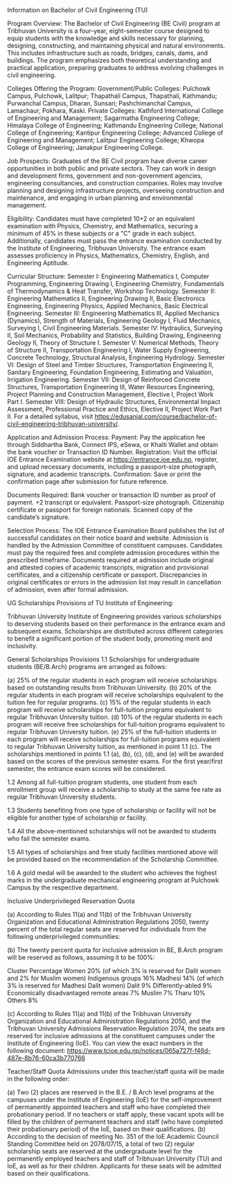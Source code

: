 Information on Bachelor of Civil Engineering (TU)

Program Overview: The Bachelor of Civil Engineering (BE Civil) program at Tribhuvan University is a four-year, eight-semester course designed to equip students with the knowledge and skills necessary for planning, designing, constructing, and maintaining physical and natural environments. This includes infrastructure such as roads, bridges, canals, dams, and buildings. The program emphasizes both theoretical understanding and practical application, preparing graduates to address evolving challenges in civil engineering.

Colleges Offering the Program:
Government/Public Colleges: Pulchowk Campus, Pulchowk, Lalitpur; Thapathali Campus, Thapathali, Kathmandu; Purwanchal Campus, Dharan, Sunsari; Pashchimanchal Campus, Lamachaur, Pokhara, Kaski.
Private Colleges: Kathford International College of Engineering and Management; Sagarmatha Engineering College; Himalaya College of Engineering; Kathmandu Engineering College; National College of Engineering; Kantipur Engineering College; Advanced College of Engineering and Management; Lalitpur Engineering College; Khwopa College of Engineering; Janakpur Engineering College.

Job Prospects: Graduates of the BE Civil program have diverse career opportunities in both public and private sectors. They can work in design and development firms, government and non-government agencies, engineering consultancies, and construction companies. Roles may involve planning and designing infrastructure projects, overseeing construction and maintenance, and engaging in urban planning and environmental management.

Eligibility: Candidates must have completed 10+2 or an equivalent examination with Physics, Chemistry, and Mathematics, securing a minimum of 45% in these subjects or a "C" grade in each subject. Additionally, candidates must pass the entrance examination conducted by the Institute of Engineering, Tribhuvan University. The entrance exam assesses proficiency in Physics, Mathematics, Chemistry, English, and Engineering Aptitude.

Curricular Structure:
Semester I: Engineering Mathematics I, Computer Programming, Engineering Drawing I, Engineering Chemistry, Fundamentals of Thermodynamics & Heat Transfer, Workshop Technology.
Semester II: Engineering Mathematics II, Engineering Drawing II, Basic Electronics Engineering, Engineering Physics, Applied Mechanics, Basic Electrical Engineering.
Semester III: Engineering Mathematics III, Applied Mechanics (Dynamics), Strength of Materials, Engineering Geology I, Fluid Mechanics, Surveying I, Civil Engineering Materials.
Semester IV: Hydraulics, Surveying II, Soil Mechanics, Probability and Statistics, Building Drawing, Engineering Geology II, Theory of Structure I.
Semester V: Numerical Methods, Theory of Structure II, Transportation Engineering I, Water Supply Engineering, Concrete Technology, Structural Analysis, Engineering Hydrology.
Semester VI: Design of Steel and Timber Structures, Transportation Engineering II, Sanitary Engineering, Foundation Engineering, Estimating and Valuation, Irrigation Engineering.
Semester VII: Design of Reinforced Concrete Structures, Transportation Engineering III, Water Resources Engineering, Project Planning and Construction Management, Elective I, Project Work Part I.
Semester VIII: Design of Hydraulic Structures, Environmental Impact Assessment, Professional Practice and Ethics, Elective II, Project Work Part II. For a detailed syllabus, visit https://edusanjal.com/course/bachelor-of-civil-engineering-tribhuvan-university/.

Application and Admission Process: Payment: Pay the application fee through Siddhartha Bank, Connect IPS, eSewa, or Khalti Wallet and obtain the bank voucher or Transaction ID Number. Registration: Visit the official IOE Entrance Examination website at https://entrance.ioe.edu.np, register, and upload necessary documents, including a passport-size photograph, signature, and academic transcripts. Confirmation: Save or print the confirmation page after submission for future reference.

Documents Required: Bank voucher or transaction ID number as proof of payment. +2 transcript or equivalent. Passport-size photograph. Citizenship certificate or passport for foreign nationals. Scanned copy of the candidate’s signature.

Selection Process: The IOE Entrance Examination Board publishes the list of successful candidates on their notice board and website. Admission is handled by the Admission Committee of constituent campuses. Candidates must pay the required fees and complete admission procedures within the prescribed timeframe. Documents required at admission include original and attested copies of academic transcripts, migration and provisional certificates, and a citizenship certificate or passport. Discrepancies in original certificates or errors in the admission list may result in cancellation of admission, even after formal admission.

UG Scholarships Provisions of TU Institute of Engineering:

Tribhuvan University Institute of Engineering provides various scholarships to deserving students based on their performance in the entrance exam and subsequent exams. Scholarships are distributed across different categories to benefit a significant portion of the student body, promoting merit and inclusivity.

General Scholarships Provisions
1.1 Scholarships for undergraduate students (BE/B.Arch) programs are arranged as follows:

(a) 25% of the regular students in each program will receive scholarships based on outstanding results from Tribhuvan University.
(b) 20% of the regular students in each program will receive scholarships equivalent to the tuition fee for regular programs.
(c) 15% of the regular students in each program will receive scholarships for full-tuition programs equivalent to regular Tribhuvan University tuition.
(d) 10% of the regular students in each program will receive free scholarships for full-tuition programs equivalent to regular Tribhuvan University tuition.
(e) 25% of the full-tuition students in each program will receive scholarships for full-tuition programs equivalent to regular Tribhuvan University tuition, as mentioned in point 1.1 (c).
The scholarships mentioned in points 1.1 (a), (b), (c), (d), and (e) will be awarded based on the scores of the previous semester exams. For the first year/first semester, the entrance exam scores will be considered.

1.2 Among all full-tuition program students, one student from each enrollment group will receive a scholarship to study at the same fee rate as regular Tribhuvan University students.

1.3 Students benefiting from one type of scholarship or facility will not be eligible for another type of scholarship or facility.

1.4 All the above-mentioned scholarships will not be awarded to students who fail the semester exams.

1.5 All types of scholarships and free study facilities mentioned above will be provided based on the recommendation of the Scholarship Committee.

1.6 A gold medal will be awarded to the student who achieves the highest marks in the undergraduate mechanical engineering program at Pulchowk Campus by the respective department.

Inclusive Underprivileged Reservation Quota

(a) According to Rules 11(a) and 11(b) of the Tribhuvan University Organization and Educational Administration Regulations 2050, twenty percent of the total regular seats are reserved for individuals from the following underprivileged communities:

(b) The twenty percent quota for inclusive admission in BE, B.Arch program will be reserved as follows, assuming it to be 100%:

Cluster Percentage
Women 20% (of which 3% is reserved for Dalit women and 2% for Muslim women)
Indigenous groups 16%
Madhesi 14% (of which 3% is reserved for Madhesi Dalit women)
Dalit 9%
Differently-abled 9%
Economically disadvantaged remote areas 7%
Muslim 7%
Tharu 10%
Others 8%

(c) According to Rules 11(a) and 11(b) of the Tribhuvan University Organization and Educational Administration Regulations 2050, and the Tribhuvan University Admissions Reservation Regulation 2074, the seats are reserved for inclusive admissions at the constituent campuses under the Institute of Engineering (IoE). You can view the exact numbers in the following document: https://www.tcioe.edu.np/notices/065a727f-f46d-487e-8b76-60ca3b770766

Teacher/Staff Quota
Admissions under this teacher/staff quota will be made in the following order:

(a) Two (2) places are reserved in the B.E. / B.Arch level programs at the campuses under the Institute of Engineering (IoE) for the self-improvement of permanently appointed teachers and staff who have completed their probationary period. If no teachers or staff apply, these vacant spots will be filled by the children of permanent teachers and staff (who have completed their probationary period) of the IoE, based on their qualifications.
(b) According to the decision of meeting No. 351 of the IoE Academic Council Standing Committee held on 2078/07/15, a total of two (2) regular scholarship seats are reserved at the undergraduate level for the permanently employed teachers and staff of Tribhuvan University (TU) and IoE, as well as for their children. Applicants for these seats will be admitted based on their qualifications.
